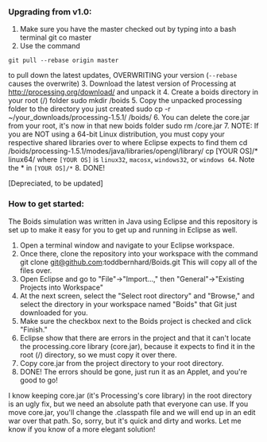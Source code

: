### Upgrading from v1.0:

1. Make sure you have the master checked out by typing into a bash terminal
    git co master
2. Use the command

```
git pull --rebase origin master
```

to pull down the latest updates, OVERWRITING your version (`--rebase` causes the overwrite)
3. Download the latest version of Processing at http://processing.org/download/ and unpack it
4. Create a boids directory in your root (/) folder
    sudo mkdir /boids
5. Copy the unpacked processing folder to the directory you just created
    sudo cp -r ~/your_downloads/processing-1.5.1/ /boids/
6. You can delete the core.jar from your root, it's now in that new boids folder
    sudo rm /core.jar
7. NOTE: If you are NOT using a 64-bit Linux distribution, you must copy your respective shared libraries over to where Eclipse expects to find them
    cd /boids/processing-1.5.1/modes/java/libraries/opengl/library/
    cp [YOUR OS]/* linux64/
   where `[YOUR OS]` is `linux32`, `macosx`, `windows32`, or `windows 64`. Note the * in `[YOUR OS]/*`
8. DONE!


[Depreciated, to be updated]
### How to get started:

The Boids simulation was written in Java using Eclipse and this repository is set
up to make it easy for you to get up and running in Eclipse as well.

1. Open a terminal window and navigate to your Eclipse workspace.
2. Once there, clone the repository into your workspace with the command
    git clone git@github.com:toddbernhard/Boids.git
   This will copy all of the files over.
3. Open Eclipse and go to "File"->"Import...," then
   "General"->"Existing Projects into Workspace"
4. At the next screen, select the "Select root directory" and "Browse," and select the directory in your workspace named "Boids" that Git just downloaded for you.
5. Make sure the checkbox next to the Boids project is checked and click "Finish."
5. Eclipse show that there are errors in the project and that it can't locate the processing.core library (core.jar), because it expects to find it in the
   root (/) directory, so we must copy it over there.
6. Copy core.jar from the project directory to your root directory.
7. DONE! The errors should be gone, just run it as an Applet, and you're good to
   go!


I know keeping core.jar (it's Processing's core library) in the root directory is
an ugly fix, but we need an absolute path that everyone can use. If you move
core.jar, you'll change the .classpath file and we will end up in an edit war over
that path.  So, sorry, but it's quick and dirty and works. Let me know if you
know of a more elegant solution! 
